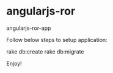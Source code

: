 angularjs-ror
=============

angularjs-ror-app


Follow below steps to setup application:

rake db:create
rake db:migrate

Enjoy!